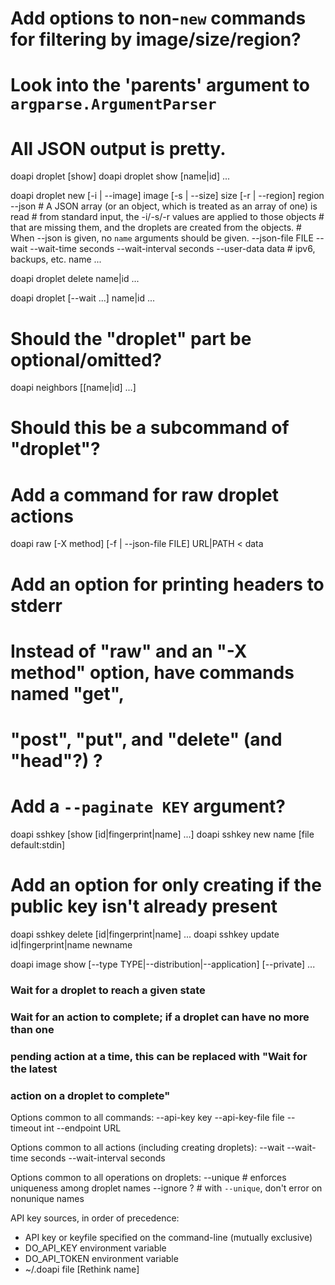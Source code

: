 # Add options to non-`new` commands for filtering by image/size/region?

# Look into the 'parents' argument to `argparse.ArgumentParser`

# All JSON output is pretty.

doapi droplet [show]
doapi droplet show [name|id] ...

doapi droplet new
    [-i | --image] image
    [-s | --size] size
    [-r | --region] region
    --json
     # A JSON array (or an object, which is treated as an array of one) is read
     # from standard input, the -i/-s/-r values are applied to those objects
     # that are missing them, and the droplets are created from the objects.
     # When --json is given, no `name` arguments should be given.
    --json-file FILE
    --wait
    --wait-time seconds
    --wait-interval seconds
    --user-data data
    # ipv6, backups, etc.
    name ...

doapi droplet delete name|id ...

doapi droplet <action name> [--wait ...] name|id ...
# Should the "droplet" part be optional/omitted?

doapi neighbors [[name|id] ...]
# Should this be a subcommand of "droplet"?

# Add a command for raw droplet actions

doapi raw [-X method] [-f | --json-file FILE] URL|PATH < data
# Add an option for printing headers to stderr
# Instead of "raw" and an "-X method" option, have commands named "get",
#   "post", "put", and "delete" (and "head"?) ?
# Add a `--paginate KEY` argument?

doapi sshkey [show [id|fingerprint|name] ...]
doapi sshkey new name [file default:stdin]
 # Add an option for only creating if the public key isn't already present
doapi sshkey delete [id|fingerprint|name] ...
doapi sshkey update id|fingerprint|name newname

doapi image show [--type TYPE|--distribution|--application] [--private] ...

### Wait for a droplet to reach a given state

### Wait for an action to complete; if a droplet can have no more than one
### pending action at a time, this can be replaced with "Wait for the latest
### action on a droplet to complete"


Options common to all commands:
    --api-key key
    --api-key-file file
    --timeout int
    --endpoint URL

Options common to all actions (including creating droplets):
    --wait
    --wait-time seconds
    --wait-interval seconds

Options common to all operations on droplets:
    --unique  # enforces uniqueness among droplet names
    --ignore ?  # with `--unique`, don't error on nonunique names

API key sources, in order of precedence:
 - API key or keyfile specified on the command-line (mutually exclusive)
 - DO_API_KEY environment variable
 - DO_API_TOKEN environment variable
 - ~/.doapi file [Rethink name]
